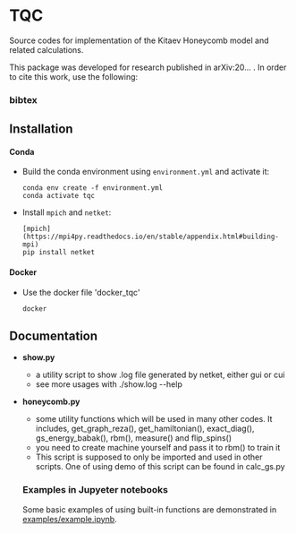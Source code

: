 # TQC

Source codes for implementation of the Kitaev Honeycomb model and related calculations.

This package was developed for research published in arXiv:20... . In order to cite this work, use the following: 

### bibtex


## Installation

#### Conda

- Build the conda environment using `environment.yml` and activate it:
    ```
    conda env create -f environment.yml
    conda activate tqc
    ```
- Install `mpich` and `netket`:
    ```
    [mpich](https://mpi4py.readthedocs.io/en/stable/appendix.html#building-mpi)
    pip install netket
    ```
#### Docker

- Use the docker file 'docker_tqc'
	```
	docker
	```

## Documentation

- **show.py**

    - a utility script to show .log file generated by netket, either gui or cui 
    - see more usages with ./show.log --help

- **honeycomb.py**

    - some utility functions which will be used in many other codes. It includes, get_graph_reza(), get_hamiltonian(), exact_diag(), gs_energy_babak(), rbm(), measure() and flip_spins()
    - you need to create machine yourself and pass it to rbm() to train it
    - This script is supposed to only be imported and used in other scripts. One of using demo of this script can be found in calc_gs.py

    ### Examples in Jupyeter notebooks

    Some basic examples of using built-in functions are demonstrated in [examples/example.ipynb](examples/example.ipynb).


